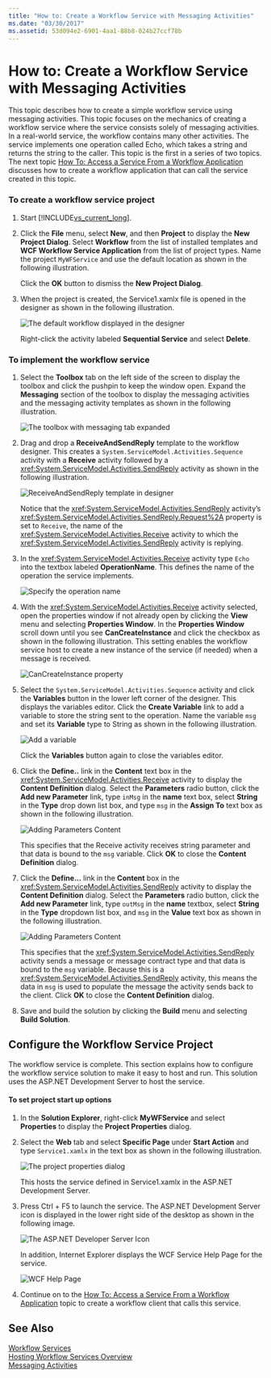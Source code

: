 ```yaml
---
title: "How to: Create a Workflow Service with Messaging Activities"
ms.date: "03/30/2017"
ms.assetid: 53d094e2-6901-4aa1-88b8-024b27ccf78b
---
```

# How to: Create a Workflow Service with Messaging Activities
This topic describes how to create a simple workflow service using messaging activities. This topic focuses on the mechanics of creating a workflow service where the service consists solely of messaging activities. In a real-world service, the workflow contains many other activities. The service implements one operation called Echo, which takes a string and returns the string to the caller. This topic is the first in a series of two topics. The next topic [How To: Access a Service From a Workflow Application](../../../../docs/framework/wcf/feature-details/how-to-access-a-service-from-a-workflow-application.md) discusses how to create a workflow application that can call the service created in this topic.  
  
### To create a workflow service project  
  
1. Start [!INCLUDE[vs_current_long](../../../../includes/vs-current-long-md.md)].  
  
2. Click the **File** menu, select **New**, and then **Project** to display the **New Project Dialog**. Select **Workflow** from the list of installed templates and **WCF Workflow Service Application** from the list of project types. Name the project `MyWFService` and use the default location as shown in the following illustration.  
  
    Click the **OK** button to dismiss the **New Project Dialog**.  
  
3. When the project is created, the Service1.xamlx file is opened in the designer as shown in the following illustration.  
  
    ![The default workflow displayed in the designer](../../../../docs/framework/wcf/feature-details/media/defaultworkflowservice.JPG "DefaultWorkflowService")  
  
    Right-click the activity labeled **Sequential Service** and select **Delete**.  
  
### To implement the workflow service  
  
1. Select the **Toolbox** tab on the left side of the screen to display the toolbox and click the pushpin to keep the window open. Expand the **Messaging** section of the toolbox to display the messaging activities and the messaging activity templates as shown in the following illustration.  
  
    ![The toolbox with messaging tab expanded](../../../../docs/framework/wcf/feature-details/media/wfdesignertoolbox.JPG "WFDesignerToolbox")  
  
2. Drag and drop a **ReceiveAndSendReply** template to the workflow designer. This creates a <!--zz <xref:System.ServiceModel.Activities.Sequence>--> `System.ServiceModel.Activities.Sequence` activity with a **Receive** activity followed by a <xref:System.ServiceModel.Activities.SendReply> activity as shown in the following illustration.  
  
    ![ReceiveAndSendReply template in designer](../../../../docs/framework/wcf/feature-details/media/receiveandsendreply.JPG "ReceiveAndSendReply")  
  
    Notice that the <xref:System.ServiceModel.Activities.SendReply> activity’s <xref:System.ServiceModel.Activities.SendReply.Request%2A> property is set to `Receive`, the name of the <xref:System.ServiceModel.Activities.Receive> activity to which the <xref:System.ServiceModel.Activities.SendReply> activity is replying.  
  
3. In the <xref:System.ServiceModel.Activities.Receive> activity type `Echo` into the textbox labeled **OperationName**. This defines the name of the operation the service implements.  
  
    ![Specify the operation name](../../../../docs/framework/wcf/feature-details/media/defineoperation.JPG "DefineOperation")  
  
4. With the <xref:System.ServiceModel.Activities.Receive> activity selected, open the properties window if not already open by clicking the **View** menu and selecting **Properties Window**. In the **Properties Window** scroll down until you see **CanCreateInstance** and click the checkbox as shown in the following illustration. This setting enables the workflow service host to create a new instance of the service (if needed) when a message is received.  
  
    ![CanCreateInstance property](../../../../docs/framework/wcf/feature-details/media/cancreateinstance.JPG "CanCreateInstance")  
  
5. Select the <!--zz <xref:System.ServiceModel.Activities.Sequence>--> `System.ServiceModel.Activities.Sequence` activity and click the **Variables** button in the lower left corner of the designer. This displays the variables editor. Click the **Create Variable** link to add a variable to store the string sent to the operation. Name the variable `msg` and set its **Variable** type to String as shown in the following illustration.  
  
    ![Add a variable](../../../../docs/framework/wcf/feature-details/media/addvariable.JPG "AddVariable")  
  
    Click the **Variables** button again to close the variables editor.  
  
6. Click the **Define..** link in the **Content** text box in the <xref:System.ServiceModel.Activities.Receive> activity to display the **Content Definition** dialog. Select the **Parameters** radio button, click the **Add new Parameter** link, type `inMsg` in the **name** text box, select **String** in the **Type** drop down list box, and type `msg` in the **Assign To** text box as shown in the following illustration.  
  
    ![Adding Parameters Content](../../../../docs/framework/wcf/feature-details/media/parameterscontent.jpg "ParametersContent")  
  
    This specifies that the Receive activity receives string parameter and that data is bound to the `msg` variable. Click **OK** to close the **Content Definition** dialog.  
  
7. Click the **Define...** link in the **Content** box in the <xref:System.ServiceModel.Activities.SendReply> activity to display the **Content Definition** dialog. Select the **Parameters** radio button, click the **Add new Parameter** link, type `outMsg` in the **name** textbox, select **String** in the **Type** dropdown list box, and `msg` in the **Value** text box as shown in the following illustration.  
  
    ![Adding Parameters Content](../../../../docs/framework/wcf/feature-details/media/parameterscontent2.jpg "ParametersContent2")  
  
    This specifies that the <xref:System.ServiceModel.Activities.SendReply> activity sends a message or message contract type and that data is bound to the `msg` variable. Because this is a <xref:System.ServiceModel.Activities.SendReply> activity, this means the data in `msg` is used to populate the message the activity sends back to the client. Click **OK** to close the **Content Definition** dialog.  
  
8. Save and build the solution by clicking the **Build** menu and selecting **Build Solution**.  
  
## Configure the Workflow Service Project  
 The workflow service is complete. This section explains how to configure the workflow service solution to make it easy to host and run. This solution uses the ASP.NET Development Server to host the service.  
  
#### To set project start up options  
  
1. In the **Solution Explorer**, right-click **MyWFService** and select **Properties** to display the **Project Properties** dialog.  
  
2. Select the **Web** tab and select **Specific Page** under **Start Action** and type `Service1.xamlx` in the text box as shown in the following illustration.  
  
    ![The project properties dialog](../../../../docs/framework/wcf/feature-details/media/projectpropertiesdlg.JPG "ProjectPropertiesDlg")  
  
    This hosts the service defined in Service1.xamlx in the ASP.NET Development Server.  
  
3. Press Ctrl + F5 to launch the service. The ASP.NET Development Server icon is displayed in the lower right side of the desktop as shown in the following image.  
  
    ![The ASP.NET Developer Server Icon](../../../../docs/framework/wcf/feature-details/media/aspnetdevservericon.JPG "ASPNETDEVServerIcon")  
  
    In addition, Internet Explorer displays the WCF Service Help Page for the service.  
  
    ![WCF Help Page](../../../../docs/framework/wcf/feature-details/media/wcfhelppate.JPG "WCFHelpPate")  
  
4. Continue on to the [How To: Access a Service From a Workflow Application](../../../../docs/framework/wcf/feature-details/how-to-access-a-service-from-a-workflow-application.md) topic to create a workflow client that calls this service.  
  
## See Also  
 [Workflow Services](../../../../docs/framework/wcf/feature-details/workflow-services.md)  
 [Hosting Workflow Services Overview](../../../../docs/framework/wcf/feature-details/hosting-workflow-services-overview.md)  
 [Messaging Activities](../../../../docs/framework/wcf/feature-details/messaging-activities.md)
